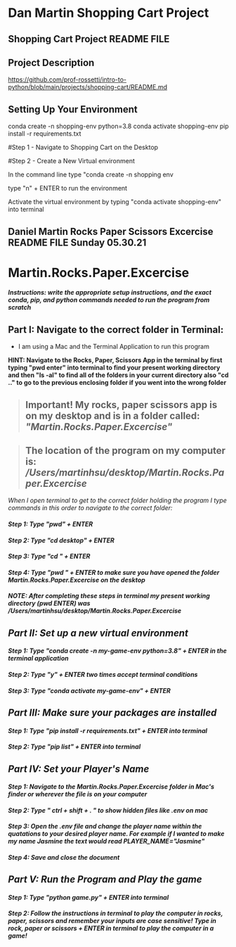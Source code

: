 # Dan Martin Shopping Cart Project

## Shopping Cart Project README FILE 

## Project Description
https://github.com/prof-rossetti/intro-to-python/blob/main/projects/shopping-cart/README.md

## Setting Up Your Environment
conda create -n shopping-env python=3.8 
conda activate shopping-env
pip install -r requirements.txt 

#Step 1 - Navigate to Shopping Cart on the Desktop

#Step 2 - Create a New Virtual environment

In the command line type "conda create -n shopping env

type "n" + ENTER to run the environment

Activate the virtual environment by typing "conda activate shopping-env" into terminal


## Daniel Martin Rocks Paper Scissors Excercise README FILE Sunday 05.30.21
# Martin.Rocks.Paper.Excercise

##### Instructions: write the appropriate setup instructions, and the exact conda, pip, and python commands needed to run the program from scratch


## Part I: Navigate to the correct folder in Terminal:

* I am using a Mac and the Terminal Application to run this program 

**HINT: Navigate to the Rocks, Paper, Scissors App in the terminal by first typing "pwd enter" into terminal to find your present working directory and then "ls -al" to find all of the folders in your current directory also "cd .." to go to the previous enclosing folder if you went into the wrong folder**

> ## Important! My rocks, paper scissors app is on my desktop and is in a folder called: <i> "Martin.Rocks.Paper.Excercise" </i>

> ## The location of the program on my computer is: <i> /Users/martinhsu/desktop/Martin.Rocks.Paper.Excercise <i/>


When I open terminal to get to the correct folder holding the program I type commands in this order to navigate to the correct folder:

#### Step 1: Type "pwd" + ENTER 
#### Step 2: Type "cd desktop" + ENTER 
#### Step 3: Type "cd " + ENTER
#### Step 4: Type "pwd " + ENTER to make sure you have opened the folder Martin.Rocks.Paper.Excercise on the desktop
#### NOTE: After completing these steps in terminal my present working directory (pwd ENTER) was <i> /Users/martinhsu/desktop/Martin.Rocks.Paper.Excercise </i>

## Part II: Set up a new virtual environment
#### Step 1: Type "conda create -n my-game-env python=3.8" + ENTER in the terminal application
#### Step 2: Type "y" + ENTER two times accept terminal conditions

#### Step 3: Type "conda activate my-game-env" + ENTER 

## Part III: Make sure your packages are installed
#### Step 1: Type "pip install -r requirements.txt" + ENTER into terminal
#### Step 2: Type "pip list" + ENTER into terminal


## Part IV: Set your Player's Name
#### Step 1: Navigate to the Martin.Rocks.Paper.Excercise folder in Mac's finder or wherever the file is on your computer
#### Step 2: Type " ctrl + shift + . " to show hidden files like .env on mac
#### Step 3: Open the .env file and change the player name within the quatations to your desired player name. For example if I wanted to make my name Jasmine the text would read PLAYER_NAME="Jasmine"
#### Step 4: Save and close the document


## Part V: Run the Program and Play the game
#### Step 1: Type "python game.py" + ENTER into terminal
#### Step 2: Follow the instructions in terminal to play the computer in rocks, paper, scissors and remember your inputs are case sensitive! Type in rock, paper or scissors + ENTER in terminal to play the computer in a game!